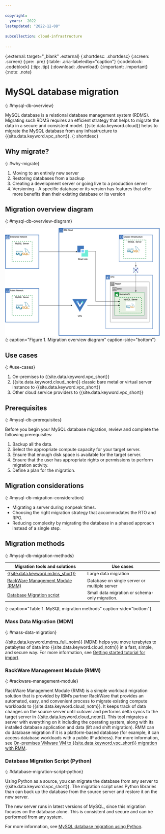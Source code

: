 ```yaml
---

copyright:
  years:  2022
lastupdated: "2022-12-08"

subcollection: cloud-infrastructure

---
```


{:external: target="_blank" .external}
{:shortdesc: .shortdesc}
{:screen: .screen}
{:pre: .pre}
{:table: .aria-labeledby="caption"}
{:codeblock: .codeblock}
{:tip: .tip}
{:download: .download}
{:important: .important}
{:note: .note}

# MySQL database migration
{: #mysql-db-overview}

MySQL database is a relational database management system (RDMS). Migrating such RDMS requires an efficient strategy that helps to migrate the data in a secure and consistent model. {{site.data.keyword.cloud}} helps to migrate the MySQL database from any infrastructure to {{site.data.keyword.vpc_short}}.
{: shortdesc}

## Why migrate?
{: #why-migrate}

1. Moving to an entirely new server
2. Restoring databases from a backup
3. Creating a development server or going live to a production server
4. Versioning - A specific database or its version has features that offer more benefits than their existing database or its version

## Migration overview diagram
{: #mysql-db-overview-diagram}

![Migration Overview Diagram](images/mysql_db_migration.svg){: caption="Figure 1. Migration overview diagram" caption-side="bottom"}

## Use cases
{: #use-cases}

1. On-premises to {{site.data.keyword.vpc_short}}
2. {{site.data.keyword.cloud_notm}} classic bare metal or virtual server instance to {{site.data.keyword.vpc_short}}
3. Other cloud service providers to {{site.data.keyword.vpc_short}}

## Prerequisites
{: #mysql-db-prerequisites}

Before you begin your MySQL database migration, review and complete the following prerequisites:

1. Backup all the data.
2. Select the appropriate compute capacity for your target server.
3. Ensure that enough disk space is available for the target server.
4. Ensure that the user has appropriate rights or permissions to perform migration activity.
5. Define a plan for the migration.

## Migration considerations
{: #mysql-db-migration-consideration}

* Migrating a server during nonpeak times.
* Choosing the right migration strategy that accommodates the RTO and RPO.
* Reducing complexity by migrating the database in a phased approach instead of a single step.

## Migration methods
{: #mysql-db-migration-methods}

| Migration tools and solutions | Use cases |
| ----------------- | -------- |
| [{{site.data.keyword.mdms_short}}](/docs/cloud-infrastructure?topic=cloud-infrastructure-mysql-db-overview#mass-data-migration) | Large data migration |
| [RackWare Management Module (RMM)](/docs/cloud-infrastructure?topic=cloud-infrastructure-mysql-db-overview#rackware-management-module) | Database on single server or multiple server |
| [Database Migration script](/docs/cloud-infrastructure?topic=cloud-infrastructure-mysql-db-overview#database-migration-script-python)| Small data migration or schema-only migration. |
{: caption="Table 1. MySQL migration methods" caption-side="bottom"}

### Mass Data Migration (MDM)
{: #mass-data-migration}

{{site.data.keyword.mdms_full_notm}} (MDM) helps you move terabytes to petabytes of data into {{site.data.keyword.cloud_notm}} in a fast, simple, and secure way. For more information, see [Getting started tutorial for import](/docs/mass-data-migration).

### RackWare Management Module (RMM)
{: #rackware-management-module}

RackWare Management Module (RMM) is a simple workload migration solution that is provided by IBM’s partner RackWare that provides an automated, easy, and convenient process to migrate existing compute workloads to {{site.data.keyword.cloud_notm}}. It keeps track of data changes on the source server until cutover and performs delta syncs to the target server in {{site.data.keyword.cloud_notm}}. This tool migrates a server with everything on it including the operating system, along with its installed database application and data (lift and shift migration). RMM can do database migration if it is a platform-based database (for example, it can access database workloads with a public IP address). For more information, see [On-premises VMware VM to {{site.data.keyword.vpc_short}} migration with RMM](/docs/cloud-infrastructure?topic=cloud-infrastructure-migrating-images-vmware-vpc).

### Database Migration Script (Python)
{: #database-migration-script-python}

Using Python as a source, you can migrate the database from any server to {{site.data.keyword.vpc_short}}. The migration script uses Python libraries than can back up the database from the source server and restore it on the new server.

The new server runs in latest versions of MySQL, since this migration focuses on the database alone. This is consistent and secure and can be performed from any system.

For more information, see [MySQL database migration using Python](/docs/cloud-infrastructure?topic=cloud-infrastructure-mysql-db-migration-script-python).

